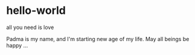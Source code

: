# hello-world

all you need is love

Padma is my name, and I'm starting new age of my life. May all beings be happy ... 
